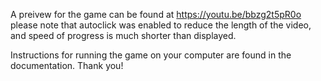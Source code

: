 A preivew for the game can be found at https://youtu.be/bbzg2t5pR0o please note that autoclick was enabled to reduce the length of the video, and speed of progress is much shorter than displayed. 

Instructions for running the game on your computer are found in the documentation. Thank you!
